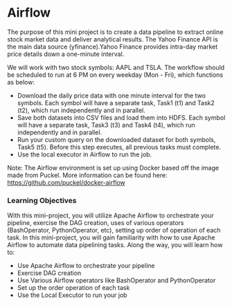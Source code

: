 # Airflow

The purpose of this mini project is to create a data pipeline to extract online stock market data and deliver analytical results. The Yahoo Finance API is the main data source (yfinance).Yahoo Finance provides intra-day market price details down a one-minute interval.

We will work with two stock symbols: AAPL and TSLA. The workflow should be scheduled to run at 6 PM on every weekday (Mon - Fri), which functions as below:

- Download the daily price data with one minute interval for the two symbols. Each symbol will have a separate task, Task1 (t1) and Task2 (t2), which run independently and in parallel.
- Save both datasets into CSV files and load them into HDFS. Each symbol will have a separate task, Task3 (t3) and Task4 (t4), which run independently and in parallel.
- Run your custom query on the downloaded dataset for both symbols, Task5 (t5). Before this step executes, all previous tasks must complete.
- Use the local executor in Airflow to run the job.

Note: The Airflow environment is set up using Docker based off the image made from Puckel. More information can be found here:
https://github.com/puckel/docker-airflow

### Learning Objectives
With this mini-project, you will utilize Apache Airflow to orchestrate your pipeline, exercise the DAG creation, uses of various operators (BashOperator, PythonOperator, etc), setting up order of operation of each task.
In this mini-project, you will gain familiarity with how to use Apache Airflow to automate data pipelining tasks. Along the way, you will learn how to:

- Use Apache Airflow to orchestrate your pipeline
- Exercise DAG creation
- Use Various Airflow operators like BashOperator and PythonOperator
- Set up the order operation of each task
- Use the Local Executor to run your job

